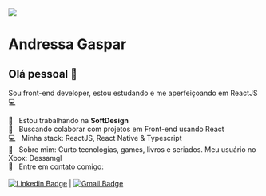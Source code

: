 <img width="auto" src="https://miro.medium.com/max/3840/1*pAyx-BiH-xNrzfVPC6CXEA.png" />

# Andressa Gaspar

## Olá pessoal 👋
Sou front-end developer, estou estudando e me aperfeiçoando em ReactJS :computer:

 💼  &nbsp; Estou trabalhando na **SoftDesign**
 <br/> :purple_heart: &nbsp; Buscando colaborar com projetos em Front-end usando React
 <br/> :computer: &nbsp; Minha stack: ReactJS, React Native & Typescript
 <br/> 💬  &nbsp; Sobre mim: Curto tecnologias, games, livros e seriados. Meu usuário no Xbox: Dessamgl
 <br/> :email: &nbsp; Entre em contato comigo:
 <br/> 
 <br/> 
[![Linkedin Badge](https://img.shields.io/badge/-AndressaGaspar-blue?style=flat-square&logo=Linkedin&logoColor=white&link=https://www.linkedin.com/in/tgmarinho/)](https://www.linkedin.com/in/andressa-gaspar-252079149/) 
| 
[![Gmail Badge](https://img.shields.io/badge/-andressa.mgaspar@gmail.com-c14438?style=flat-square&logo=Gmail&logoColor=white&link=mailto:andressa.mgaspar@gmail.com)](mailto:andressa.mgaspar@gmail.com)
